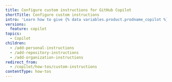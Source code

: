```yaml
---
title: Configure custom instructions for GitHub Copilot
shortTitle: Configure custom instructions
intro: 'Learn how to give {% data variables.product.prodname_copilot %} persistent instructions and customize responses according to your needs.'
versions:
  feature: copilot
topics:
  - Copilot
children:
  - /add-personal-instructions
  - /add-repository-instructions
  - /add-organization-instructions
redirect_from:
  - /copilot/how-tos/custom-instructions
contentType: how-tos
---
```

